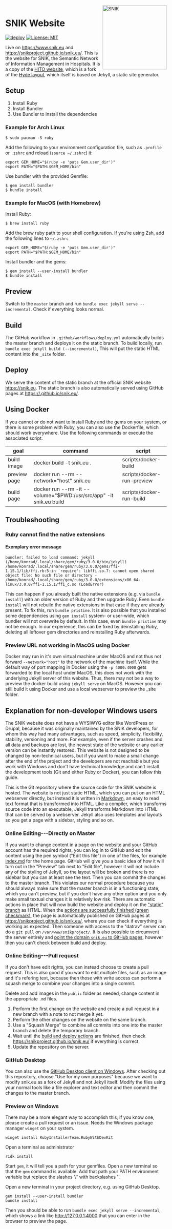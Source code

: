<img align="right" width="200" height="200" src="https://avatars.githubusercontent.com/u/79194034?s=400&u=6f1a8e449234d0daa440de87a64f718a9c804593&v=4" alt="SNIK">

# SNIK Website

[![deploy](https://github.com/snikproject/snik.eu/actions/workflows/deploy.yml/badge.svg)](https://github.com/snikproject/snik.eu/actions/workflows/deploy.yml)
[![License: MIT](https://img.shields.io/badge/license-MIT-blue)](LICENSE)

Live on <https://www.snik.eu> and <https://snikproject.github.io/snik.eu/>.
This is the website for SNIK, the Semantic Network of Information Management in Hospitals.
It is a copy of the [HITO website](https://github.com/hitontology/hitontology.eu), which is a fork of the [Hyde layout](https://github.com/poole/hyde), which itself is based on Jekyll, a static site generator.

## Setup

1. Install Ruby
2. Install Bundler
3. Use Bundler to install the dependencies

### Example for Arch Linux

    $ sudo pacman -S ruby

Add the following to your environment configuration file, such as `.profile` or `.zshrc` and reload (`source ~/.zshrc`) it:

    export GEM_HOME="$(ruby -e 'puts Gem.user_dir')"
    export PATH="$PATH:$GEM_HOME/bin"

Use bundler with the provided Gemfile:

    $ gem install bundler
    $ bundle install

### Example for MacOS (with Homebrew)

Install Ruby:

    $ brew install ruby

Add the brew ruby path to your shell configuration.
If you're using Zsh, add the following lines to `~/.zshrc`

    export GEM_HOME="$(ruby -e 'puts Gem.user_dir')"
    export PATH="$PATH:$GEM_HOME/bin"

Install bundler and the gems:

    $ gem install --user-install bundler
    $ bundle install

## Preview
Switch to the `master` branch and run `bundle exec jekyll serve --incremental`.
Check if everything looks normal.

## Build
The GitHub workflow in `.github/workflows/deploy.yml` automatically builds the master branch and deploys it on the static branch.
To build locally, run `bundle exec jekyll build (--incremental)`, 
This will put the static HTML content into the `_site` folder.

## Deploy
We serve the content of the static branch at the official SNIK website <https://snik.eu>.
The static branch is also automatically served using GitHub pages at <https://.github.io/snik.eu/>.

## Using Docker
If you cannot or do not want to install Ruby and the gems on your system, or there is some problem with Ruby, you can also use the Dockerfile, which should work everywhere.
Use the following commands or execute the associated script.

| goal         | command                                                                   | script                     |
|--------------|---------------------------------------------------------------------------|----------------------------|
| build image  | docker build -t snik.eu .                                          | scripts/docker-build       |
| preview page | docker run --rm --network="host" snik.eu                           | scripts/docker-run-preview |
| build page   | docker run --rm -it --volume="$PWD:/usr/src/app" -it snik.eu build | scripts/docker-run-build   |

## Troubleshooting

### Ruby cannot find the native extensions

#### Exemplary error message

    bundler: failed to load command: jekyll (/home/konrad/.local/share/gem/ruby/3.0.0/bin/jekyll)
    /home/konrad/.local/share/gem/ruby/3.0.0/gems/ffi-1.15.1/lib/ffi.rb:5:in `require': libffi.so.7: cannot open shared object file: No such file or directory - /home/konrad/.local/share/gem/ruby/3.0.0/extensions/x86_64-linux/3.0.0/ffi-1.15.1/ffi_c.so (LoadError)

This can happen if you already built the native extensions (e.g. via `bundle install`) with an older version of Ruby and then upgrade Ruby.
Even `bundle install` will not rebuild the native extensions in that case if they are already present.
To fix this, run `bundle pristine`.
It is also possible that you installed some dependencies using `gem install` system- or user-wide, which bundler will not overwrite by default.
In this case, even `bundle pristine` may not be enough.
In our experience, this can be fixed by deinstalling Ruby, deleting all leftover gem directories and reinstalling Ruby afterwards.

### Preview URL not working in MacOS using Docker

Docker may run in it's own virtual machine under MacOS and not thus not forward `--network="host"` to the network of the machine itself.
While the default way of port mapping in Docker using the `-p 4000:4000` gets forwarded to the local host under MacOS, this does not work with the underlying Jekyll server of this website.
Thus, there may not be a way to preview the docker build using `jekyll serve` on MacOS.
However you can still build it using Docker and use a local webserver to preview the _site folder.

## Explanation for non-developer Windows users
The SNIK website does not have a WYSIWYG editor like WordPress or Drupal, because it was originally maintained by the SNIK developers, for whom this way had many advantages, such as speed, simplicity, flexibility, stability, versioning and more.
For example, even if the server crashes and all data and backups are lost, the newest state of the website or any earlier version can be instantly restored.
This website is not designed to be changed by non-technical users, but if you want to make a small change after the end of the project and the developers are not reachable but you work with Windows and don't have technical knowledge and can't install the development tools (Git and either Ruby or Docker), you can follow this guide.

This is the Git repository where the source code for the SNIK website is hosted.
The website is not just static HTML, which you can put on an HTML webserver directly, but instead it is written in [Markdown](https://www.markdownguide.org/), an easy to read text format that is transformed into HTML.
Like a compiler, which transforms source code into an executable, Jekyll transforms Markdown into HTML that can be served by a webserver.
Jekyll also uses templates and layouts so you get a page with a sidebar, styling and so on.

### Online Editing---Directly on Master
If you want to change content in a page on the website and your GitHub account has the required rights, you can log in to GitHub and edit the content using the pen symbol ("Edit this file") in one of the files, for example [index.md](https://github.com/snikproject/snik.eu/blob/master/index.md) for the home page.
GitHub will give you a basic idea of how it will turn out in the "Preview" tab next to "Edit file", however it will not include any of the styling of Jekyll, so the layout will be broken and there is no sidebar but you can at least see the text.
Then you can commit the changes to the master branch.
This violates our normal procedure because you should always make sure that the master branch is in a functioning state, which you can't preview, but if you don't have any other option and you only make small textual changes it is relatively low risk.
There are automatic actions in place that will now build the website and deploy it on the ["static" branch](https://github.com/snikproject/snik.eu/tree/static) as HTML.
When the [actions are successfully finished (green checkmark)](https://github.com/snikproject/snik.eu/actions), the page is automatically published on GitHub pages at <https://snikproject.github.io/snik.eu/>, where you can check if everything is working as expected.
Then someone with access to the "datrav" server can do a `git pull` on `/var/www/snikproject/`.
It is also possible to circumvent the server entirely and [point the domain `snik.eu` to GitHub pages](https://docs.github.com/en/pages/configuring-a-custom-domain-for-your-github-pages-site), however then you can't check between build and deploy.

### Online Editing---Pull request
If you don't have edit rights, you can instead choose to create a pull request.
This is also good if you want to edit multiple files, such as an image and it's refering text, because then those with write access can perform a squash merge to combine your changes into a single commit.

Delete and add images in the `public` folder as needed, change content in the appropriate `.md` files.

1. Perform the first change on the website and create a pull request in a new branch with a note to not merge it yet.
2. Perform the other changes on the website on the same branch.
3. Use a "Squash Merge" to combine all commits into one into the master branch and delete the temporary branch.
4. Wait until the [build and deploy actions](https://github.com/snikproject/snik.eu/actions) are finished, then check <https://snikproject.github.io/snik.eu/> if everything is correct.
5. Update the repository on the server.

### GitHub Desktop
You can also use the [GitHub Desktop client on Windows](https://desktop.github.com/).
After checking out this repository, choose "Use for my own purposes" because we want to modify snik.eu as a fork of Jekyll and not Jekyll itself.
Modify the files using your normal tools like a file explorer and text editor and then commit the changes to the master branch.

### Preview on Windows
There may be a more elegant way to accomplish this, if you know one, please create a pull request or an issue.
Needs the Windows package manager `winget` on your system.

    winget install RubyInstallerTeam.RubyWithDevKit

Open a terminal as administrator

	ridk install

Start `gem`, it will tell you a path for your gemfiles.
Open a new terminal so that the `gem` command is available.
Add that path your PATH environment variable but replace the slashes '/' with backslashes '\'.

Open a new terminal in your project directory, e.g. using GitHub Desktop.

	gem install --user-install bundler
	bundle install

Then you should be able to run `bundle exec jekyll serve --incremental`, which shows a link like <http://127.0.0.1:4000> that you can enter in the browser to preview the page.
